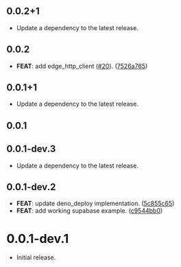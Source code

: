 ## 0.0.2+1

 - Update a dependency to the latest release.

## 0.0.2

 - **FEAT**: add edge_http_client ([#20](https://github.com/invertase/dart_edge/issues/20)). ([7526a765](https://github.com/invertase/dart_edge/commit/7526a765bb067cb092621ce4525df3c2a6e8bf29))

## 0.0.1+1

 - Update a dependency to the latest release.

## 0.0.1

## 0.0.1-dev.3

 - Update a dependency to the latest release.

## 0.0.1-dev.2

 - **FEAT**: update deno_deploy implementation. ([5c855c65](https://github.com/invertase/dart_edge/commit/5c855c6524d4aba5e7304712d20854417adadd7d))
 - **FEAT**: add working supabase example. ([c9544bb0](https://github.com/invertase/dart_edge/commit/c9544bb0a408a25cc977017ecae74ed06a92f3d4))

# 0.0.1-dev.1

- Initial release.